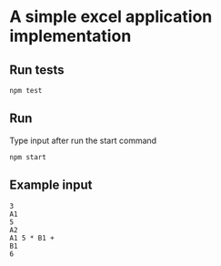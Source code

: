 # A simple excel application implementation

## Run tests
```
npm test
```

## Run
Type input after run the start command
```
npm start
```

## Example input
```
3
A1
5
A2
A1 5 * B1 +
B1
6
```